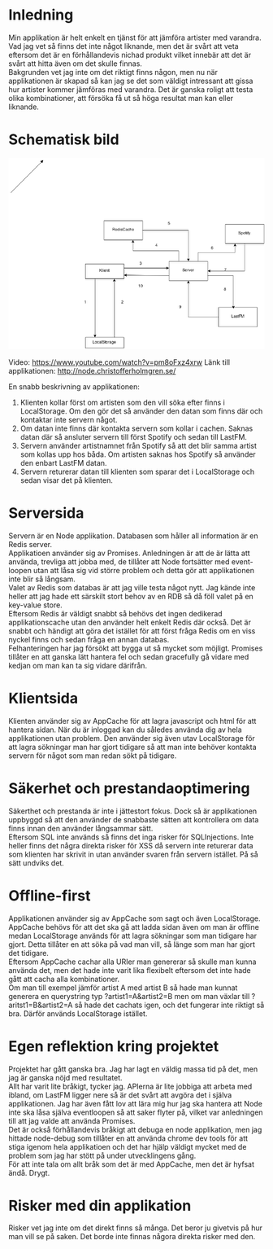 Inledning
=========
Min applikation är helt enkelt en tjänst för att jämföra artister med varandra. Vad jag vet så finns det inte något liknande, men det är svårt att veta eftersom det är en förhållandevis nichad produkt vilket innebär att det är svårt att hitta även om det skulle finnas.  
Bakgrunden vet jag inte om det riktigt finns någon, men nu när applikationen är skapad så kan jag se det som väldigt intressant att gissa hur artister kommer jämföras med varandra. Det är ganska roligt att testa olika kombinationer, att försöka få ut så höga resultat man kan eller liknande.

Schematisk bild
=========
![Schema](/application/images/Schema.png)

Video: https://www.youtube.com/watch?v=pm8oFxz4xrw
Länk till applikationen: http://node.christofferholmgren.se/

En snabb beskrivning av applikationen:
1. Klienten kollar först om artisten som den vill söka efter finns i LocalStorage. Om den gör det så använder den datan som finns där och kontaktar inte servern något.
2. Om datan inte finns där kontakta servern som kollar i cachen. Saknas datan där så ansluter servern till först Spotify och sedan till LastFM.
3. Servern använder artistnamnet från Spotify så att det blir samma artist som kollas upp hos båda. Om artisten saknas hos Spotify så använder den enbart LastFM datan.
4. Servern returerar datan till klienten som sparar det i LocalStorage och sedan visar det på klienten.

Serversida
=========
Servern är en Node applikation. Databasen som håller all information är en Redis server.  
Applikatioen använder sig av Promises. Anledningen är att de är lätta att använda, trevliga att jobba med, de tillåter att Node fortsätter med event-loopen utan att låsa sig vid större problem och detta gör att applikationen inte blir så långsam.   
Valet av Redis som databas är att jag ville testa något nytt. Jag kände inte heller att jag hade ett särskilt stort behov av en RDB så då föll valet på en key-value store.  
Eftersom Redis är väldigt snabbt så behövs det ingen dedikerad applikationscache utan den använder helt enkelt Redis där också. Det är snabbt och händigt att göra det istället för att först fråga Redis om en viss nyckel finns och sedan fråga en annan databas.  
Felhanteringen har jag försökt att bygga ut så mycket som möjligt. Promises tillåter en att ganska lätt hantera fel och sedan gracefully gå vidare med kedjan om man kan ta sig vidare därifrån.  


Klientsida
=========
Klienten använder sig av AppCache för att lagra javascript och html för att hantera sidan. När du är inloggad kan du således använda dig av hela applikationen utan problem. Den använder sig även utav LocalStorage för att lagra sökningar man har gjort tidigare så att man inte behöver kontakta servern för något som man redan sökt på tidigare.  

Säkerhet och prestandaoptimering
=========
Säkerthet och prestanda är inte i jättestort fokus. Dock så är applikationen uppbyggd så att den använder de snabbaste sätten att kontrollera om data finns innan den använder långsammar sätt.  
Eftersom SQL inte används så finns det inga risker för SQLInjections.  Inte heller finns det några direkta risker för XSS då servern inte returerar data som klienten har skrivit in utan använder svaren från servern istället. På så sätt undviks det.  


Offline-first
=========
Applikationen använder sig av AppCache som sagt och även LocalStorage. AppCache behövs för att det ska gå att ladda sidan även om man är offline medan LocalStorage används för att lagra sökningar som man tidigare har gjort. Detta tillåter en att söka på vad man vill, så länge som man har gjort det tidigare.  
Eftersom AppCache cachar alla URIer man genererar så skulle man kunna använda det, men det hade inte varit lika flexibelt eftersom det inte hade gått att cacha alla kombinationer.   
Om man till exempel jämför artist A med artist B så hade man kunnat generera en querystring typ ?artist1=A&artist2=B men om man växlar till ?aritst1=B&artist2=A så hade det cachats igen, och det fungerar inte riktigt så bra. Därför används LocalStorage istället.

Egen reflektion kring projektet
=========
Projektet har gått ganska bra. Jag har lagt en väldig massa tid på det, men jag är ganska nöjd med resultatet.  
Allt har varit lite bråkigt, tycker jag. APIerna är lite jobbiga att arbeta med ibland, om LastFM ligger nere så är det svårt att avgöra det i själva applikationen. Jag har även fått lov att lära mig hur jag ska hantera att Node inte ska låsa själva eventloopen så att saker flyter på, vilket var anledningen till att jag valde att använda Promises.  
Det är också förhållandevis bråkigt att debuga en node applikation, men jag hittade node-debug som tillåter en att använda chrome dev tools för att stiga igenom hela applikatioen och det har hjälp väldigt mycket med de problem som jag har stött på under utvecklingens gång.  
För att inte tala om allt bråk som det är med AppCache, men det är hyfsat ändå. Drygt.


Risker med din applikation
=========
Risker vet jag inte om det direkt finns så många. Det  beror ju givetvis på hur man vill se på saken. Det borde inte finnas någora direkta risker med den.
